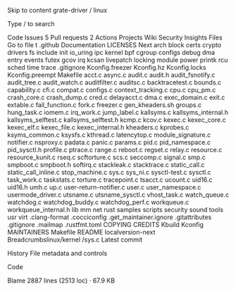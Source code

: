 Skip to content
grate-driver
/
linux

Type / to search

Code
Issues
5
Pull requests
2
Actions
Projects
Wiki
Security
Insights
Files
Go to file
t
.github
Documentation
LICENSES
Next
arch
block
certs
crypto
drivers
fs
include
init
io_uring
ipc
kernel
bpf
cgroup
configs
debug
dma
entry
events
futex
gcov
irq
kcsan
livepatch
locking
module
power
printk
rcu
sched
time
trace
.gitignore
Kconfig.freezer
Kconfig.hz
Kconfig.locks
Kconfig.preempt
Makefile
acct.c
async.c
audit.c
audit.h
audit_fsnotify.c
audit_tree.c
audit_watch.c
auditfilter.c
auditsc.c
backtracetest.c
bounds.c
capability.c
cfi.c
compat.c
configs.c
context_tracking.c
cpu.c
cpu_pm.c
crash_core.c
crash_dump.c
cred.c
delayacct.c
dma.c
exec_domain.c
exit.c
extable.c
fail_function.c
fork.c
freezer.c
gen_kheaders.sh
groups.c
hung_task.c
iomem.c
irq_work.c
jump_label.c
kallsyms.c
kallsyms_internal.h
kallsyms_selftest.c
kallsyms_selftest.h
kcmp.c
kcov.c
kexec.c
kexec_core.c
kexec_elf.c
kexec_file.c
kexec_internal.h
kheaders.c
kprobes.c
ksyms_common.c
ksysfs.c
kthread.c
latencytop.c
module_signature.c
notifier.c
nsproxy.c
padata.c
panic.c
params.c
pid.c
pid_namespace.c
pid_sysctl.h
profile.c
ptrace.c
range.c
reboot.c
regset.c
relay.c
resource.c
resource_kunit.c
rseq.c
scftorture.c
scs.c
seccomp.c
signal.c
smp.c
smpboot.c
smpboot.h
softirq.c
stackleak.c
stacktrace.c
static_call.c
static_call_inline.c
stop_machine.c
sys.c
sys_ni.c
sysctl-test.c
sysctl.c
task_work.c
taskstats.c
torture.c
tracepoint.c
tsacct.c
ucount.c
uid16.c
uid16.h
umh.c
up.c
user-return-notifier.c
user.c
user_namespace.c
usermode_driver.c
utsname.c
utsname_sysctl.c
vhost_task.c
watch_queue.c
watchdog.c
watchdog_buddy.c
watchdog_perf.c
workqueue.c
workqueue_internal.h
lib
mm
net
rust
samples
scripts
security
sound
tools
usr
virt
.clang-format
.cocciconfig
.get_maintainer.ignore
.gitattributes
.gitignore
.mailmap
.rustfmt.toml
COPYING
CREDITS
Kbuild
Kconfig
MAINTAINERS
Makefile
README
localversion-next
Breadcrumbslinux/kernel
/sys.c
Latest commit
 
History
File metadata and controls

Code

Blame
2887 lines (2513 loc) · 67.9 KB
